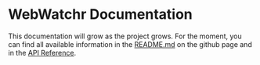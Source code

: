 # WebWatchr Documentation

This documentation will grow as the project grows. For the moment, you can find all available information in the [README.md](https://github.com/Emrys-Merlin/web_watchr) on the github page and in the [API Reference](api.md).
